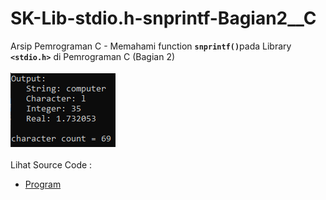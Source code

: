 # SK-Lib-stdio.h-snprintf-Bagian2__C
Arsip Pemrograman C - Memahami function <code><b>snprintf()</b></code>pada Library <code><b>&lt;stdio.h></b></code> di Pemrograman C (Bagian 2)<br><br>
<img src="https://github.com/RizkyKhapidsyah/SK-Lib-stdio.h-snprintf-Bagian2__C/blob/master/SK-Lib-stdio.h-snprintf-Bagian2__C/result/001.PNG"><br><br>
Lihat Source Code : <br>
- <a href="https://github.com/RizkyKhapidsyah/SK-Lib-stdio.h-snprintf-Bagian2__C/blob/master/SK-Lib-stdio.h-snprintf-Bagian2__C/Source.c">Program</a>
